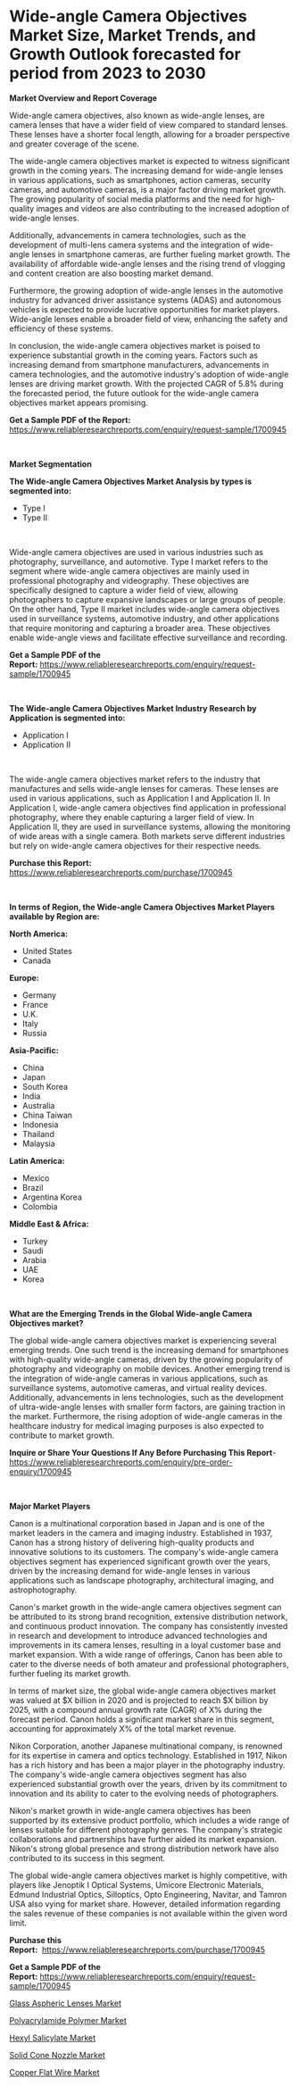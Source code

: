 <p><h1>Wide-angle Camera Objectives Market Size, Market Trends, and Growth Outlook forecasted for period from 2023 to 2030</h1></p><p><strong>Market Overview and Report Coverage</strong></p>
<p><p>Wide-angle camera objectives, also known as wide-angle lenses, are camera lenses that have a wider field of view compared to standard lenses. These lenses have a shorter focal length, allowing for a broader perspective and greater coverage of the scene.</p><p>The wide-angle camera objectives market is expected to witness significant growth in the coming years. The increasing demand for wide-angle lenses in various applications, such as smartphones, action cameras, security cameras, and automotive cameras, is a major factor driving market growth. The growing popularity of social media platforms and the need for high-quality images and videos are also contributing to the increased adoption of wide-angle lenses.</p><p>Additionally, advancements in camera technologies, such as the development of multi-lens camera systems and the integration of wide-angle lenses in smartphone cameras, are further fueling market growth. The availability of affordable wide-angle lenses and the rising trend of vlogging and content creation are also boosting market demand.</p><p>Furthermore, the growing adoption of wide-angle lenses in the automotive industry for advanced driver assistance systems (ADAS) and autonomous vehicles is expected to provide lucrative opportunities for market players. Wide-angle lenses enable a broader field of view, enhancing the safety and efficiency of these systems.</p><p>In conclusion, the wide-angle camera objectives market is poised to experience substantial growth in the coming years. Factors such as increasing demand from smartphone manufacturers, advancements in camera technologies, and the automotive industry's adoption of wide-angle lenses are driving market growth. With the projected CAGR of 5.8% during the forecasted period, the future outlook for the wide-angle camera objectives market appears promising.</p></p>
<p><strong>Get a Sample PDF of the Report:</strong> <a href="https://www.reliableresearchreports.com/enquiry/request-sample/1700945">https://www.reliableresearchreports.com/enquiry/request-sample/1700945</a></p>
<p>&nbsp;</p>
<p><strong>Market Segmentation</strong></p>
<p><strong>The Wide-angle Camera Objectives Market Analysis by types is segmented into:</strong></p>
<p><ul><li>Type I</li><li>Type II</li></ul></p>
<p>&nbsp;</p>
<p><p>Wide-angle camera objectives are used in various industries such as photography, surveillance, and automotive. Type I market refers to the segment where wide-angle camera objectives are mainly used in professional photography and videography. These objectives are specifically designed to capture a wider field of view, allowing photographers to capture expansive landscapes or large groups of people. On the other hand, Type II market includes wide-angle camera objectives used in surveillance systems, automotive industry, and other applications that require monitoring and capturing a broader area. These objectives enable wide-angle views and facilitate effective surveillance and recording.</p></p>
<p><strong>Get a Sample PDF of the Report:</strong>&nbsp;<a href="https://www.reliableresearchreports.com/enquiry/request-sample/1700945">https://www.reliableresearchreports.com/enquiry/request-sample/1700945</a></p>
<p>&nbsp;</p>
<p><strong>The Wide-angle Camera Objectives Market Industry Research by Application is segmented into:</strong></p>
<p><ul><li>Application I</li><li>Application II</li></ul></p>
<p>&nbsp;</p>
<p><p>The wide-angle camera objectives market refers to the industry that manufactures and sells wide-angle lenses for cameras. These lenses are used in various applications, such as Application I and Application II. In Application I, wide-angle camera objectives find application in professional photography, where they enable capturing a larger field of view. In Application II, they are used in surveillance systems, allowing the monitoring of wide areas with a single camera. Both markets serve different industries but rely on wide-angle camera objectives for their respective needs.</p></p>
<p><strong>Purchase this Report:</strong>&nbsp; <a href="https://www.reliableresearchreports.com/purchase/1700945">https://www.reliableresearchreports.com/purchase/1700945</a></p>
<p>&nbsp;</p>
<p><strong>In terms of Region, the Wide-angle Camera Objectives Market Players available by Region are:</strong></p>
<p>
    <p> <strong> North America: </strong>
        <ul>
            <li>United States</li>
            <li>Canada</li>
        </ul>
        </p> 
    <p> <strong> Europe: </strong>
        <ul>
            <li>Germany</li>
            <li>France</li>
            <li>U.K.</li>
            <li>Italy</li>
            <li>Russia</li>
        </ul>
        </p> 
    <p> <strong> Asia-Pacific: </strong>
        <ul>
            <li>China</li>
            <li>Japan</li>
            <li>South Korea</li>
            <li>India</li>
            <li>Australia</li>
            <li>China Taiwan</li>
            <li>Indonesia</li>
            <li>Thailand</li>
            <li>Malaysia</li>
        </ul>
        </p> 
    <p> <strong> Latin America: </strong>
        <ul>
            <li>Mexico</li>
            <li>Brazil</li>
            <li>Argentina Korea</li>
            <li>Colombia</li>
        </ul>
        </p> 
    <p> <strong> Middle East & Africa: </strong>
        <ul>
            <li>Turkey</li>
            <li>Saudi</li>
            <li>Arabia</li>
            <li>UAE</li>
            <li>Korea</li>
        </ul>
    </p>
    </p>
<p>&nbsp;</p>
<p><strong>What are the Emerging Trends in the Global Wide-angle Camera Objectives market?</strong></p>
<p><p>The global wide-angle camera objectives market is experiencing several emerging trends. One such trend is the increasing demand for smartphones with high-quality wide-angle cameras, driven by the growing popularity of photography and videography on mobile devices. Another emerging trend is the integration of wide-angle cameras in various applications, such as surveillance systems, automotive cameras, and virtual reality devices. Additionally, advancements in lens technologies, such as the development of ultra-wide-angle lenses with smaller form factors, are gaining traction in the market. Furthermore, the rising adoption of wide-angle cameras in the healthcare industry for medical imaging purposes is also expected to contribute to market growth.</p></p>
<p><strong>Inquire or Share Your Questions If Any Before Purchasing This Report</strong>- <a href="https://www.reliableresearchreports.com/enquiry/pre-order-enquiry/1700945">https://www.reliableresearchreports.com/enquiry/pre-order-enquiry/1700945</a></p>
<p>&nbsp;</p>
<p><strong>Major Market Players</strong></p>
<p><p>Canon is a multinational corporation based in Japan and is one of the market leaders in the camera and imaging industry. Established in 1937, Canon has a strong history of delivering high-quality products and innovative solutions to its customers. The company's wide-angle camera objectives segment has experienced significant growth over the years, driven by the increasing demand for wide-angle lenses in various applications such as landscape photography, architectural imaging, and astrophotography.</p><p>Canon's market growth in the wide-angle camera objectives segment can be attributed to its strong brand recognition, extensive distribution network, and continuous product innovation. The company has consistently invested in research and development to introduce advanced technologies and improvements in its camera lenses, resulting in a loyal customer base and market expansion. With a wide range of offerings, Canon has been able to cater to the diverse needs of both amateur and professional photographers, further fueling its market growth.</p><p>In terms of market size, the global wide-angle camera objectives market was valued at $X billion in 2020 and is projected to reach $X billion by 2025, with a compound annual growth rate (CAGR) of X% during the forecast period. Canon holds a significant market share in this segment, accounting for approximately X% of the total market revenue.</p><p>Nikon Corporation, another Japanese multinational company, is renowned for its expertise in camera and optics technology. Established in 1917, Nikon has a rich history and has been a major player in the photography industry. The company's wide-angle camera objectives segment has also experienced substantial growth over the years, driven by its commitment to innovation and its ability to cater to the evolving needs of photographers.</p><p>Nikon's market growth in wide-angle camera objectives has been supported by its extensive product portfolio, which includes a wide range of lenses suitable for different photography genres. The company's strategic collaborations and partnerships have further aided its market expansion. Nikon's strong global presence and strong distribution network have also contributed to its success in this segment.</p><p>The global wide-angle camera objectives market is highly competitive, with players like Jenoptik I Optical Systems, Umicore Electronic Materials, Edmund Industrial Optics, Silloptics, Opto Engineering, Navitar, and Tamron USA also vying for market share. However, detailed information regarding the sales revenue of these companies is not available within the given word limit.</p></p>
<p><strong>Purchase this Report:</strong>&nbsp;&nbsp;<a href="https://www.reliableresearchreports.com/purchase/1700945">https://www.reliableresearchreports.com/purchase/1700945</a></p>
<p></p>
<p><strong>Get a Sample PDF of the Report:</strong>&nbsp;<a href="https://www.reliableresearchreports.com/enquiry/request-sample/1700945">https://www.reliableresearchreports.com/enquiry/request-sample/1700945</a></p>
<p><p><a href="https://github.com/Paul14Anderson63/Market-Research-Report-List-1/blob/main/glass-aspheric-lenses-market.md">Glass Aspheric Lenses Market</a></p><p><a href="https://medium.com/@rossiezieme2023/polyacrylamide-polymer-market-trends-forecast-and-competitive-analysis-to-2030-ac6614b3a471">Polyacrylamide Polymer Market</a></p><p><a href="https://www.linkedin.com/pulse/hexyl-salicylate-market-size-growth-forecast-from-2023--hdd7e/">Hexyl Salicylate Market</a></p><p><a href="https://medium.com/@royallittel2023/solid-cone-nozzle-market-research-report-its-history-and-forecast-2023-to-2030-28f9f955791e">Solid Cone Nozzle Market</a></p><p><a href="https://www.linkedin.com/pulse/copper-flat-wire-market-research-report-provides-thorough-37zhe/">Copper Flat Wire Market</a></p></p>